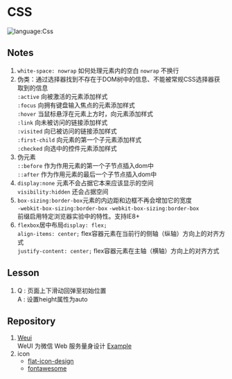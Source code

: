 # CSS
![language:Css](https://img.shields.io/badge/language-Css-blue.svg)
## Notes
1. `white-space: nowrap` 如何处理元素内的空白 `nowrap` 不换行
2. 伪类：通过选择器找到不存在于DOM树中的信息、不能被常规CSS选择器获取到的信息 </br>
    `:active`       向被激活的元素添加样式</br>
    `:focus`        向拥有键盘输入焦点的元素添加样式</br>
    `:hover`        当鼠标悬浮在元素上方时，向元素添加样式</br>
    `:link`         向未被访问的链接添加样式</br>
    `:visited`      向已被访问的链接添加样式</br>
    `:first-child`  向元素的第一个子元素添加样式</br>
    `:checked`      向选中的控件元素添加样式</br>
3. 伪元素</br>
    `::before`  作为作用元素的第一个子节点插入dom中</br>
    `::after`   作为作用元素的最后一个子节点插入dom中</br>
4. `display:none` 元素不会占据它本来应该显示的空间</br>
    `visibility:hidden` 还会占据空间
5. `box-sizing:border-box`元素的内边距和边框不再会增加它的宽度</br>
    `-webkit-box-sizing:border-box` `-webkit-box-sizing:border-box`</br>
    前缀启用特定浏览器实验中的特性。支持IE8+
6. `flexbox`居中布局`display: flex;`</br>
    `align-items: center;` flex容器元素在当前行的侧轴（纵轴）方向上的对齐方式</br>
    `justify-content: center;` flex容器元素在主轴（横轴）方向上的对齐方式
## Lesson
1. Q : 页面上下滑动回弹至初始位置 </br> A : 设置height属性为auto
## Repository
1. [Weui](https://github.com/Tencent/weui)</br>WeUI 为微信 Web 服务量身设计 [Example](https://weui.io/)
2. icon
    - [flat-icon-design](http://flat-icon-design.com/)
    - [fontawesome](http://fontawesome.dashgame.com/)
